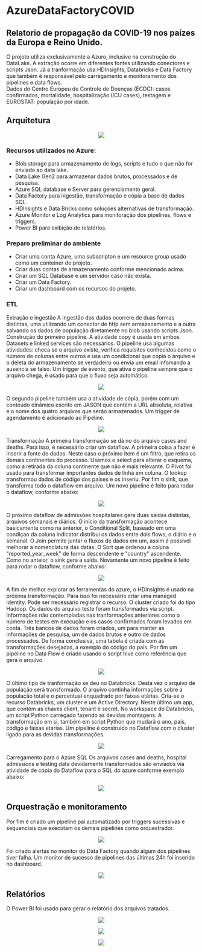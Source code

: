 # AzureDataFactoryCOVID	
## Relatorio de propagação da COVID-19 nos paízes da Europa e Reino Unido.
O projeto utiliza exclusivamente a Azure, inclusive na construção do DataLake. A extração ocorre em diferentes fontes utilizando conectores e scripts Json. 
Já a tranformação usa HDInsights, Databricks e Data Factory que também é responsável pelo carregamento e monitoramento dos pipelines e data flows.  
Dados do Centro Europeu de Controle de Doenças (ECDC): casos confirmados, mortalidade, hospitalização (ICU cases), testagem e EUROSTAT: população por idade.

## Arquitetura
<p align="center">
<img src="https://github.com/LeandroRFausto/AzureDataFactoryCOVID/blob/main/factory/Arquitetura.JPG"/>
</p>

### Recursos utilizados no Azure:
* Blob storage para armazenamento de logs, scripts e tudo o que não for enviado ao data lake.
* Data Lake Gen2 para armazenar dados brutos, processados e de pesquisa.
* Azure SQL database e Server para gerenciamento geral.
* Data Factory para ingestão, transformação e cópia a base de dados SQL.
* HDInsights e Data Bricks como soluções alternativas de transformação.
* Azure Monitor e Log Analytics para monitoração dos pipelines, flows e triggers.
* Power BI para exibição de relatórios.

### Preparo  preliminar do ambiente
* Criar uma conta Azure, uma subscripton e um resource group usado como um conteiner do projeto.
* Criar duas contas de armazenamento conforme mencionado acima.
* Criar um SQL Database e um servidor caso não exista.
* Criar um Data Factory.
* Criar um dashboard com os recursos do projeto.

### ETL
Extração e ingestão
A ingestão dos dados ocorrere de duas formas distintas, uma utilizando um conector de http sem armazenamento e a outra salvando os dados de população diretamente no blob usando scripts Json.    
Construção do primeiro pipeline. A atividade copy é usada em ambos. Datasets e linked services são necessários. 
O pipeline usa algumas atividades: checa se o arquivo existe, verifica requisitos conhecidos como o número de colunas entre outros e usa um condicional que copia o arquivo e o deleta do armazenamento se verdadeiro ou envia um email infomando a ausencia se falso.
Um trigger de evento, que ativa o pipeline sempre que o arquivo chega, é usado para que o fluxo seja automático. 

<p align="center">
<img src="https://github.com/LeandroRFausto/AzureDataFactoryCOVID/blob/main/factory/pl1.JPG"/>
</p>

O segundo pipeline também usa a atividade de cópia, porém com um conteúdo dinâmico escrito em JASON que contém a URL absoluta, relativa e o nome dos quatro arquivos que serão armazenados.
Um trigger de agendamento é adicionado ao Pipeline.

<p align="center">
<img src="https://github.com/LeandroRFausto/AzureDataFactoryCOVID/blob/main/factory/pl2.JPG"/>
</p>

Transformação
A primeira transformação se dá no do arquivo cases and deaths. Para isso, é necessário criar um dataflow. A primeira coisa a fazer é inserir a fonte de dados.
Neste caso o próximo item é um filtro, que retira os demais continentes do processo. Usamos o select para alterar o esquema, como a retirada da coluna continente que não é mais relevante.
O Pivot foi usado para transformar importantes dados de linha em coluna. O lookup transformou dados de código dos países e os inseriu. Por fim o sink, que transforma todo o dataflow em arquivo. 
Um novo pipeline é feito para rodar o dataflow, conforme abaixo:  

<p align="center">
<img src="https://github.com/LeandroRFausto/AzureDataFactoryCOVID/blob/main/factory/df1.JPG"/>
</p>

O próximo dataflow de admissões hospitalares gera duas saídas distintas, arquivos semanais e diários. O início da transformação acontece basicamente como na anterior,
o Conditional Split, baseado em uma condiçao da coluna indicator distribui os dados entre dois flows, o diário e o semanal. O Join permite juntar o fluxos de dados em um, assim é possível melhorar a nomenclatura das datas.
O Sort que ordenou a coluna "reported_year_week" de forma descendente e "country" ascendente. Como no anteior, o sink gera a saída.
Novamente um novo pipeline é feito para rodar o dataflow, conforme abaixo:  

<p align="center">
<img src="https://github.com/LeandroRFausto/AzureDataFactoryCOVID/blob/main/factory/df2.JPG"/>
</p>

A fim de melhor explorar as ferramentas do azure, o HDInsights é usado na próxima transformação. Para isso foi necessário criar uma maneged identity. Pode ser necessário registrar o recurso. 
O cluster criado foi do tipo Hadoop.
Os dados do arquivo teste foram transformados via script. Informações não contempladas nas tranformações anteriores como o número de testes em execução e os casos confirmados foram levados em conta.
Três bancos de dados foram criados, um para manter as informações de pesquisa, um de dados brutos e outro de dados processados. De forma conclusiva, uma tabela é criada com as transformações desejadas, a exemplo do código do país.
Por fim um pipeline no Data Flow é criado usando o script hive como referência que gera o arquivo. 

<p align="center">
<img src="https://github.com/LeandroRFausto/AzureDataFactoryCOVID/blob/main/factory/hdi.JPG"/>
</p>

O último tipo de tranformação se deu no Databricks. Desta vez o arquivo de população será transformado. O arquivo continha informações sobre a população total e o percentual enquadrado por faixas etárias.
Cria-se o recurso Databricks, um cluster e um Active Directory. Neste último um app, que contém as chaves client, tenant e secret.
No workspace do Databricks, um script Python carregado fazendo as devidas montagens. A transformação em si, também em script Python que mudará o ano, país, código e faixas etárias.
Um pipeline é construido no Dataflow com o cluster ligado para as devidas transformações.

<p align="center">
<img src="https://github.com/LeandroRFausto/AzureDataFactoryCOVID/blob/main/factory/dtb1.JPG"/>
</p>

Carregamento para o Azure SQL
Os arquivos cases and deaths, hospital admissions e testing data devidamente transformados são enviados via atividade de cópia do Dataflow para o SQL do azure conforme exemplo abaixo:

<p align="center">
<img src="https://github.com/LeandroRFausto/AzureDataFactoryCOVID/blob/main/factory/tb1.JPG"/>
</p>

## Orquestração e monitoramento
Por fim é criado um pipeline pai automatizado por triggers sucessivas e sequenciais que executam os demais pipelines como orquestrador.

<p align="center">
<img src="https://github.com/LeandroRFausto/AzureDataFactoryCOVID/blob/main/factory/orq.png"/>
</p>

Foi criado alertas no monitor do Data Factory quando algum dos pipelines tiver falha. Um monitor de sucesso de pipelines das últimas 24h foi inserido no dashboard.

<p align="center">
<img src="https://github.com/LeandroRFausto/AzureDataFactoryCOVID/blob/main/factory/mt.JPG"/>
</p>

## Relatórios
O Power BI foi usado para gerar o relatório dos arquivos tratados. 

<p align="center">
<img src="https://github.com/LeandroRFausto/AzureDataFactoryCOVID/blob/main/factory/0001.jpg"/>
</p>

<p align="center">
<img src="https://github.com/LeandroRFausto/AzureDataFactoryCOVID/blob/main/factory/0002.jpg"/>
</p>

<p align="center">
<img src="https://github.com/LeandroRFausto/AzureDataFactoryCOVID/blob/main/factory/0003.jpg"/>
</p>

